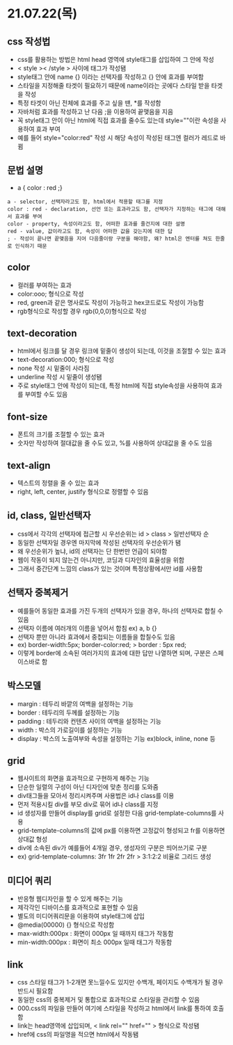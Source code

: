 # 21.07.22(목)
## css 작성법
- css를 활용하는 방법은 html head 영역에 style태그를 삽입하여 그 안에 작성
- < style >< /style > 사이에 태그가 작성됌
- style태그 안에 name {} 이라는 선택자를 작성하고 {} 안에 효과를 부여함
- 스타일을 지정해줄 타겟이 필요하기 때문에 name이라는 곳에다 스타일 받을 타겟을 작성
- 특정 타겟이 아닌 전체에 효과를 주고 싶을 땐, *를 작성함
- 자바처럼 효과를 작성하고 난 다음 ;을 이용하여 끝맺음을 지음
- 꼭 style태그 안이 아닌 html에 직접 효과를 줄수도 있는데 style=""이란 속성을 사용하여 효과 부여
- 예를 들어 style="color:red" 작성 시 해당 속성이 작성된 태그엔 컬러가 레드로 바뀜
###
## 문법 설명
- a { color : red ;}
```
a - selector, 선택자라고도 함, html에서 적용할 태그를 지정
color : red - declaration, 선언 또는 효과라고도 함, 선택자가 지정하는 태그에 대해서 효과를 부여
color - property, 속성이라고도 함, 어떠한 효과를 줄건지에 대한 설명
red - value, 값이라고도 함, 속성이 어떠한 값을 갖는지에 대한 답
; - 작성이 끝나면 끝맺음을 지어 다음줄이랑 구분을 해야함, 왜? html은 엔터를 쳐도 한줄로 인식하기 때문
```
## color
- 컬러를 부여하는 효과
- color:ooo; 형식으로 작성
- red, green과 같은 명사로도 작성이 가능하고 hex코드로도 작성이 가능함
- rgb형식으로 작성할 경우 rgb(0,0,0)형식으로 작성
###
## text-decoration
- html에서 링크를 달 경우 링크에 밑줄이 생성이 되는데, 이것을 조절할 수 있는 효과
- text-decoration:000; 형식으로 작성
- none 작성 시 밑줄이 사라짐
- underline 작성 시 밑줄이 생성됌
- 주로 style태그 안에 작성이 되는데, 특정 html에 직접 style속성을 사용하여 효과를 부여할 수도 있음
###
## font-size
- 폰트의 크기를 조절할 수 있는 효과
- 숫자만 작성하여 절대값을 줄 수도 있고, %를 사용하여 상대값을 줄 수도 있음
###
## text-align
- 텍스트의 정렬을 줄 수 있는 효과
- right, left, center, justify 형식으로 정렬할 수 있음
###
## id, class, 일반선택자
- css에서 각각의 선택자에 접근할 시 우선순위는 id > class > 일반선택자 순
- 동일한 선택자일 경우엔 마지막에 작성된 선택자의 우선순위가 됌
- 왜 우선순위가 높냐, id의 선택자는 단 한번만 언급이 되야함
- 웹이 작동이 되지 않는건 아니지만, 코딩과 디자인의 효율성을 위함
- 그래서 중간단계 느낌의 class가 있는 것이며 특정상황에서만 id를 사용함
###
## 선택자 중복제거
- 예를들어 동일한 효과를 가진 두개의 선택자가 있을 경우, 하나의 선택자로 합칠 수 있음
- 선택자 이름에 여러개의 이름을 넣어서 합침 ex) a, b {}
- 선택자 뿐만 아니라 효과에서 중첩되는 이름들을 합칠수도 있음
- ex) border-width:5px; border-color:red; > border : 5px red;
- 이렇게 border에 소속된 여러가지의 효과에 대한 답만 나열하면 되며, 구분은 스페이스바로 함
###
## 박스모델
- margin : 테두리 바깥의 여백을 설정하는 기능
- border : 테두리의 두께를 설정하는 기능
- padding : 테두리와 컨텐츠 사이의 여백을 설정하는 기능
- width : 박스의 가로길이를 설정하는 기능
- display : 박스의 노출여부와 속성을 설정하는 기능 ex)block, inline, none 등
###
## grid
- 웹사이트의 화면을 효과적으로 구현하게 해주는 기능
- 단순한 일렬의 구성이 아닌 디자인에 맞춘 정리를 도와줌
- div태그들을 모아서 정리시켜주며 사용법은 id나 class를 이용
- 먼저 적용시킬 div를 부모 div로 묶어 id나 class를 지정
- id 생성자를 만들어 display를 grid로 설정한 다음 grid-template-columns를 사용
- grid-template-columns의 값에 px를 이용하면 고정값이 형성되고 fr를 이용하면 상대값 형성
- div에 소속된 div가 예를들어 4개일 경우, 생성자의 구분은 띄어쓰기로 구분
- ex) grid-template-columns: 3fr 1fr 2fr 2fr > 3:1:2:2 비율로 그리드 생성
###
## 미디어 쿼리
- 반응형 웹디자인을 할 수 있게 해주는 기능
- 제각각인 디바이스를 효과적으로 표현할 수 있음
- 별도의 미디어쿼리문을 이용하여 style태그에 삽입
- @media(00000) {} 형식으로 작성함
- max-width:000px : 화면이 000px 일 때까지 태그가 작동함
- min-width:000px : 화면이 최소 000px 일때 태그가 작동함
###
## link
- css 스타일 태그가 1-2개면 못느낄수도 있지만 수백개, 페이지도 수백개가 될 경우 반드시 필요함
- 동일한 css의 중복제거 및 통합으로 효과적으로 스타일을 관리할 수 있음
- 000.css의 파일을 만들어 여기에 스타일을 작성하고 html에서 link를 통하여 호출함
- link는 head영역에 삽입되며, < link rel="" href="" > 형식으로 작성됌
- href에 css의 파일명을 적으면 html에서 작동됌